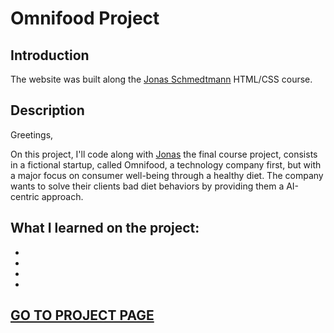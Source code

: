 <h1>Omnifood Project</h1>
<h2>Introduction</h2>
<p>The website was built along the <a href="https://github.com/jonasschmedtmann">Jonas Schmedtmann<a> HTML/CSS course.</p>
<h2>Description</h2>
<p>Greetings,</p>
<p>On this project, I'll code along with <a href="https://github.com/jonasschmedtmann">Jonas<a> the final course project, consists in a fictional startup, called Omnifood, a technology company first, but with a major focus on consumer well-being through a healthy diet. The company wants to solve their clients bad diet behaviors by providing them a AI-centric approach.</p>
<h2>What I learned on the project:</h2>
<ul>
<li>  </li>
<li>  </li>
<li>  </li>
<li>  </li>
</ul>
<h2><a href="#" target="_blank">GO TO PROJECT PAGE<a></h2>
